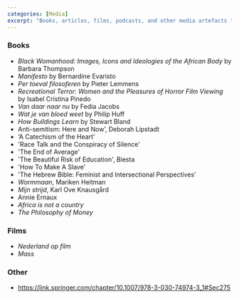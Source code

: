 ```yaml
---
categories: [Media]
excerpt: "Books, articles, films, podcasts, and other media artefacts that I would like to consume at some point in the future"
---
```


### Books
- _Black Womanhood: Images, Icons and Ideologies of the African Body_ by Barbara Thompson
- _Manifesto_ by Bernardine Evaristo
- _Per toeval filosoferen_ by Pieter Lemmens
- _Recreational Terror: Women and the Pleasures of Horror Film Viewing_ by Isabel Cristina Pinedo
- _Van daar naar nu_ by Fedia Jacobs
- _Wat je van bloed weet_ by Philip Huff
- _How Buildings Learn_ by Stewart Bland
- Anti-semitism: Here and Now’, Deborah Lipstadt
- ‘A Catechism of the Heart’
- 'Race Talk and the Conspiracy of Silence'
- 'The End of Average'
- 'The Beautiful Risk of Education', Biesta
- 'How To Make A Slave'
- 'The Hebrew Bible: Feminist and Intersectional Perspectives'
- _Wormmaan_, Mariken Heitman
- _Mijn strijd_, Karl Ove Knausgård
- Annie Ernaux
- _Africa is not a country_
- *The Philosophy of Money*

### Films
- _Nederland op film_
- _Mass_

### Other
- https://link.springer.com/chapter/10.1007/978-3-030-74974-3_1#Sec275